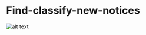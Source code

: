 # Find-classify-new-notices
![alt text](https://drive.google.com/file/d/1gN4drv4FyG0nHI83Jhmet2g75BFwb_GS/view?usp=share_link)
